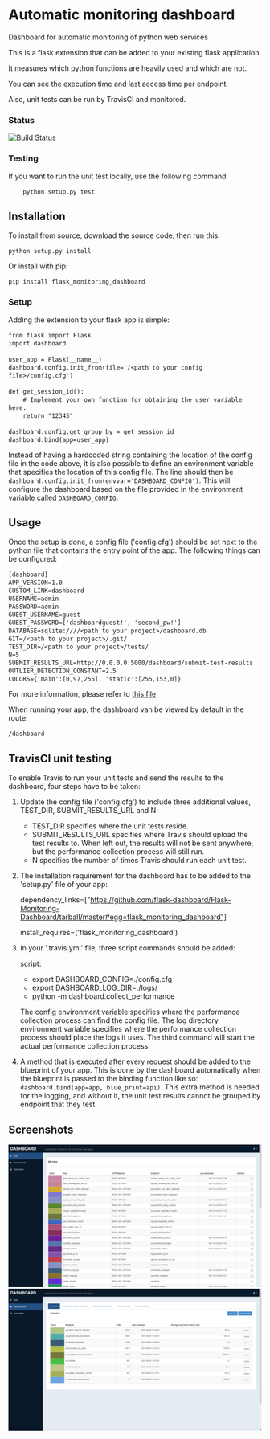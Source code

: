 # Automatic monitoring dashboard
Dashboard for automatic monitoring of python web services

This is a flask extension that can be added to your existing flask application.

It measures which python functions are heavily used and which are not. 

You can see the execution time and last access time per endpoint.

Also, unit tests can be run by TravisCI and monitored.

### Status
[![Build Status](https://travis-ci.org/flask-dashboard/Flask-Monitoring-Dashboard.svg?branch=master)](https://travis-ci.org/flask-dashboard/Flask-Monitoring-Dashboard.svg?branch=master)

### Testing
If you want to run the unit test locally, use the following command
```
    python setup.py test
```

## Installation
To install from source, download the source code, then run this:

    python setup.py install

Or install with pip:
    
    pip install flask_monitoring_dashboard
    
### Setup
Adding the extension to your flask app is simple:

    from flask import Flask
    import dashboard

    user_app = Flask(__name__)
    dashboard.config.init_from(file='/<path to your config file>/config.cfg')

    def get_session_id():
        # Implement your own function for obtaining the user variable here.
        return "12345"

    dashboard.config.get_group_by = get_session_id
    dashboard.bind(app=user_app)
    
Instead of having a hardcoded string containing the location of the config file in the code above, it is also possible 
to define an environment variable that specifies the location of this config file.
The line should then be `dashboard.config.init_from(envvar='DASHBOARD_CONFIG')`. This will configure the dashboard based on the file 
provided in the environment variable called `DASHBOARD_CONFIG`.
    
## Usage
Once the setup is done, a config file ('config.cfg') should be set next to the python file that contains the entry point of the app.
The following things can be configured:

    [dashboard]
    APP_VERSION=1.0
    CUSTOM_LINK=dashboard
    USERNAME=admin
    PASSWORD=admin
    GUEST_USERNAME=guest
    GUEST_PASSWORD=['dashboardguest!', 'second_pw!']
    DATABASE=sqlite:////<path to your project>/dashboard.db
    GIT=/<path to your project>/.git/
    TEST_DIR=/<path to your project>/tests/
    N=5
    SUBMIT_RESULTS_URL=http://0.0.0.0:5000/dashboard/submit-test-results
    OUTLIER_DETECTION_CONSTANT=2.5
    COLORS={'main':[0,97,255], 'static':[255,153,0]}

For more information, please refer to [this file](dashboard/config.py)

When running your app, the dashboard van be viewed by default in the route:

    /dashboard

## TravisCI unit testing
To enable Travis to run your unit tests and send the results to the dashboard, four steps have to be taken:

1. Update the config file ('config.cfg') to include three additional values, TEST_DIR, SUBMIT_RESULTS_URL and N.
    - TEST_DIR specifies where the unit tests reside.
    - SUBMIT_RESULTS_URL specifies where Travis should upload the test results to. When left out, the results will not
    be sent anywhere, but the performance collection process will still run.
    - N specifies the number of times Travis should run each unit test. 

2. The installation requirement for the dashboard has to be added to the 'setup.py' file of your app:

    dependency_links=["https://github.com/flask-dashboard/Flask-Monitoring-Dashboard/tarball/master#egg=flask_monitoring_dashboard"]
    
    install_requires=('flask_monitoring_dashboard')

3. In your '.travis.yml' file, three script commands should be added:

    script:
      - export DASHBOARD_CONFIG=./config.cfg
      - export DASHBOARD_LOG_DIR=./logs/
      - python -m dashboard.collect_performance

   The config environment variable specifies where the performance collection process can find the config file.
The log directory environment variable specifies where the performance collection process should place the logs it uses.
The third command will start the actual performance collection process.

4. A method that is executed after every request should be added to the blueprint of your app. 
This is done by the dashboard automatically when the blueprint is passed to the binding function like so: `dashboard.bind(app=app, blue_print=api)`.
This extra method is needed for the logging, and without it, the unit test results cannot be grouped by endpoint that they test.

## Screenshots
![Screenshot 1](/docs/img/screenshot1.png)
![Screenshot 2](/docs/img/screenshot2.png)
